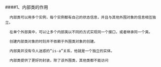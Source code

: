 ####1、内部类的作用

      内部类可以用多个实例，每个实例都有自己的状态信息，并且与其他外围对象的信息相互独立。

      在单个外部类中，可以让多个内部类以不同的方式实现同一个接口，或者继承同一个类。

      创建内部类对象的时刻并不依赖于外围类对象的创建。

      内部类并没有令人迷惑的“is-a”关系，他就是一个独立的实体。

      内部类提供了更好的封装，除了该外围类，其他类都不能访问
